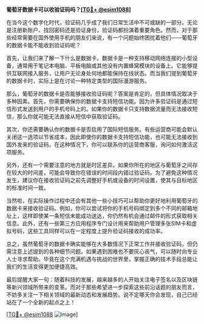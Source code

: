 **葡萄牙数据卡可以收验证码吗？[[TG💪+ @esim1088](https://t.me/s/esim1088)]**

在当今这个数字化时代，验证码几乎成了我们日常生活中不可或缺的一部分。无论是注册新账户、找回密码还是验证身份，验证码都扮演着重要角色。然而，对于那些经常需要在国外使用手机的朋友们来说，有一个问题始终困扰着他们——葡萄牙的数据卡能不能收到验证码呢？

首先，让我们来了解一下什么是数据卡。数据卡是一种支持移动网络连接的小型设备，通常用于笔记本电脑、平板电脑或其他没有内置蜂窝模块的设备上。它能够提供互联网接入服务，让用户无论身处何地都能保持在线状态。而当我们提到葡萄牙的数据卡时，实际上是在讨论一种特定类型的国际漫游服务。

那么，葡萄牙的数据卡是否能够接收验证码呢？答案是肯定的，但具体情况取决于多种因素。首先，你需要确保你的数据卡支持短信功能。因为许多验证码是通过短信形式发送到用户的手机号码上的。如果你的数据卡只支持数据流量而无法接收短信，那么你就可能无法直接从短信中获取验证码。

其次，你还需要确认你的数据卡是否启用了国际短信服务。有些运营商可能会默认关闭这一选项以节省成本，因此即使你的数据卡支持短信功能，也可能无法接收到国外发来的验证码。在这种情况下，你可以联系你的运营商客服，询问如何激活这项服务。

另外，还有一个需要注意的地方就是时区差异。如果你所在的地区与葡萄牙之间存在较大的时间差，可能会导致你在错误的时间段内错过验证码。为了避免这种情况发生，建议你在接收验证码之前先调整好手机或设备的时间设置，使其与目标地区的标准时间一致。

当然啦，在实际操作过程中还会有其他一些小技巧可以帮助你更好地利用葡萄牙的数据卡来接收验证码。例如，你可以尝试将你的手机号码绑定到多个不同的邮箱地址上，这样即使某一条短信未能成功送达，你仍然有机会通过邮件的形式获取相关信息。此外，还有一些第三方应用程序专门设计用来帮助用户管理多张SIM卡和虚拟号码，这些工具同样可以在一定程度上提升验证码接收的成功率。

总之，虽然葡萄牙的数据卡确实能够在大多数情况下正常工作并接收验证码，但仍需注意上述提到的各种细节问题。如果遇到困难也不要灰心丧气，可以随时向专业人士寻求帮助。毕竟在这个充满机遇与挑战的世界里，掌握正确的技术手段总能让我们的生活变得更加便捷高效。

最后提醒大家一句：随着科技的发展，越来越多的人开始关注电子签名以及区块链等新兴领域所带来的变革。而对于那些希望进一步探索这些前沿话题的朋友而言，不妨多关注一下相关领域的最新动态和发展趋势。说不定哪天你会发现，自己已经站在了一个全新的起点之上！

[[TG💪+ @esim1088](https://t.me/s/esim1088) ![Image](https://i.postimg.cc/4NQfJmqS/Snipaste-2025-05-13-00-14-12.png)]